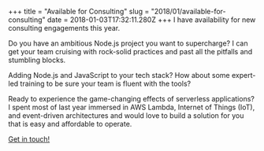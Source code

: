 +++
title = "Available for Consulting"
slug = "2018/01/available-for-consulting"
date = 2018-01-03T17:32:11.280Z
+++
I have availability for new consulting engagements this year. 

Do you have an ambitious Node.js project you want to supercharge? I can get your team cruising with rock-solid practices and past all the pitfalls and stumbling blocks.

Adding Node.js and JavaScript to your tech stack? How about some expert-led training to be sure your team is fluent with the tools?

Ready to experience the game-changing effects of serverless applications? I spent most of last year immersed in AWS Lambda, Internet of Things (IoT), and event-driven architectures and would love to build a solution for you that is easy and affordable to operate.

[Get in touch!](/contact)
